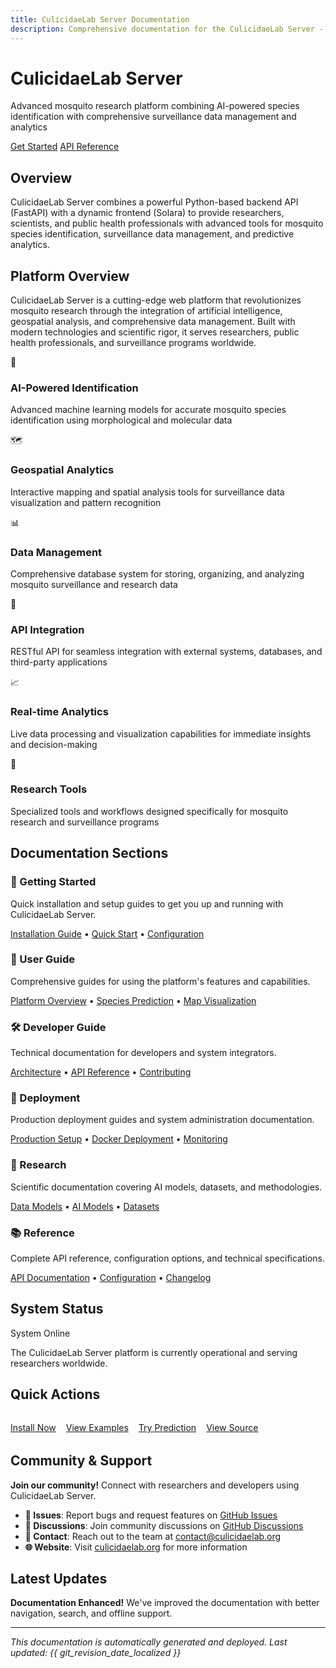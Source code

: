 ```yaml
---
title: CulicidaeLab Server Documentation
description: Comprehensive documentation for the CulicidaeLab Server - A sophisticated web platform for mosquito research, surveillance, and data analysis
---
```


<div class="hero">
  <h1 class="hero__title">CulicidaeLab Server</h1>
  <p class="hero__subtitle">
    Advanced mosquito research platform combining AI-powered species identification
    with comprehensive surveillance data management and analytics
  </p>
  <div class="hero__actions">
    <a href="getting-started/installation/" class="md-button md-button--primary">Get Started</a>
    <a href="developer-guide/api-reference/" class="md-button md-button--secondary">API Reference</a>
  </div>
</div>

## Overview

CulicidaeLab Server combines a powerful Python-based backend API (FastAPI) with a dynamic frontend (Solara) to provide researchers, scientists, and public health professionals with advanced tools for mosquito species identification, surveillance data management, and predictive analytics.

## Platform Overview

CulicidaeLab Server is a cutting-edge web platform that revolutionizes mosquito research through the integration of artificial intelligence, geospatial analysis, and comprehensive data management. Built with modern technologies and scientific rigor, it serves researchers, public health professionals, and surveillance programs worldwide.

<div class="feature-grid">
  <div class="feature-card">
    <div class="feature-card__icon">🤖</div>
    <h3 class="feature-card__title">AI-Powered Identification</h3>
    <p class="feature-card__description">
      Advanced machine learning models for accurate mosquito species identification
      using morphological and molecular data
    </p>
  </div>

  <div class="feature-card">
    <div class="feature-card__icon">🗺️</div>
    <h3 class="feature-card__title">Geospatial Analytics</h3>
    <p class="feature-card__description">
      Interactive mapping and spatial analysis tools for surveillance data
      visualization and pattern recognition
    </p>
  </div>

  <div class="feature-card">
    <div class="feature-card__icon">📊</div>
    <h3 class="feature-card__title">Data Management</h3>
    <p class="feature-card__description">
      Comprehensive database system for storing, organizing, and analyzing
      mosquito surveillance and research data
    </p>
  </div>

  <div class="feature-card">
    <div class="feature-card__icon">🔗</div>
    <h3 class="feature-card__title">API Integration</h3>
    <p class="feature-card__description">
      RESTful API for seamless integration with external systems,
      databases, and third-party applications
    </p>
  </div>

  <div class="feature-card">
    <div class="feature-card__icon">📈</div>
    <h3 class="feature-card__title">Real-time Analytics</h3>
    <p class="feature-card__description">
      Live data processing and visualization capabilities for
      immediate insights and decision-making
    </p>
  </div>

  <div class="feature-card">
    <div class="feature-card__icon">🔬</div>
    <h3 class="feature-card__title">Research Tools</h3>
    <p class="feature-card__description">
      Specialized tools and workflows designed specifically for
      mosquito research and surveillance programs
    </p>
  </div>
</div>

## Documentation Sections

<div class="md-card">
  <h3 class="md-card__title">🚀 Getting Started</h3>
  <div class="md-card__content">
    <p>Quick installation and setup guides to get you up and running with CulicidaeLab Server.</p>
    <a href="getting-started/installation/">Installation Guide</a> •
    <a href="getting-started/quick-start/">Quick Start</a> •
    <a href="getting-started/configuration/">Configuration</a>
  </div>
</div>

<div class="md-card">
  <h3 class="md-card__title">👥 User Guide</h3>
  <div class="md-card__content">
    <p>Comprehensive guides for using the platform's features and capabilities.</p>
    <a href="user-guide/overview/">Platform Overview</a> •
    <a href="user-guide/species-prediction/">Species Prediction</a> •
    <a href="user-guide/map-visualization/">Map Visualization</a>
  </div>
</div>

<div class="md-card">
  <h3 class="md-card__title">🛠️ Developer Guide</h3>
  <div class="md-card__content">
    <p>Technical documentation for developers and system integrators.</p>
    <a href="developer-guide/architecture/">Architecture</a> •
    <a href="developer-guide/api-reference/">API Reference</a> •
    <a href="developer-guide/contributing/">Contributing</a>
  </div>
</div>

<div class="md-card">
  <h3 class="md-card__title">🚀 Deployment</h3>
  <div class="md-card__content">
    <p>Production deployment guides and system administration documentation.</p>
    <a href="deployment/production/">Production Setup</a> •
    <a href="deployment/docker/">Docker Deployment</a> •
    <a href="deployment/monitoring/">Monitoring</a>
  </div>
</div>

<div class="md-card">
  <h3 class="md-card__title">🔬 Research</h3>
  <div class="md-card__content">
    <p>Scientific documentation covering AI models, datasets, and methodologies.</p>
    <a href="research/data-models/">Data Models</a> •
    <a href="research/ai-models/">AI Models</a> •
    <a href="research/datasets/">Datasets</a>
  </div>
</div>

<div class="md-card">
  <h3 class="md-card__title">📚 Reference</h3>
  <div class="md-card__content">
    <p>Complete API reference, configuration options, and technical specifications.</p>
    <a href="reference/api/">API Documentation</a> •
    <a href="reference/configuration/">Configuration</a> •
    <a href="reference/changelog/">Changelog</a>
  </div>
</div>

## System Status

<div class="status-indicator status-indicator--online">
  System Online
</div>

The CulicidaeLab Server platform is currently operational and serving researchers worldwide.

## Quick Actions

<div style="display: flex; gap: 1rem; flex-wrap: wrap; margin: 2rem 0;">
  <a href="getting-started/installation/" class="md-button">Install Now</a>
  <a href="developer-guide/api-reference/examples/" class="md-button">View Examples</a>
  <a href="user-guide/species-prediction/" class="md-button">Try Prediction</a>
  <a href="https://github.com/CulicidaeLab/CulicidaeLab-Server" class="md-button">View Source</a>
</div>

## Community & Support

<div class="notification notification--info">
  <strong>Join our community!</strong> Connect with researchers and developers using CulicidaeLab Server.
</div>

- **🐛 Issues**: Report bugs and request features on [GitHub Issues](https://github.com/CulicidaeLab/CulicidaeLab-Server/issues)
- **💬 Discussions**: Join community discussions on [GitHub Discussions](https://github.com/CulicidaeLab/CulicidaeLab-Server/discussions)
- **📧 Contact**: Reach out to the team at [contact@culicidaelab.org](mailto:contact@culicidaelab.org)
- **🌐 Website**: Visit [culicidaelab.org](https://culicidaelab.org) for more information

## Latest Updates

<div class="notification notification--success">
  <strong>Documentation Enhanced!</strong> We've improved the documentation with better navigation, search, and offline support.
</div>

---

*This documentation is automatically generated and deployed. Last updated: {{ git_revision_date_localized }}*
